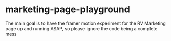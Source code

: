 # marketing-page-playground
The main goal is to have the framer motion experiment for the RV Marketing page up and running ASAP, so please ignore the code being a complete mess
